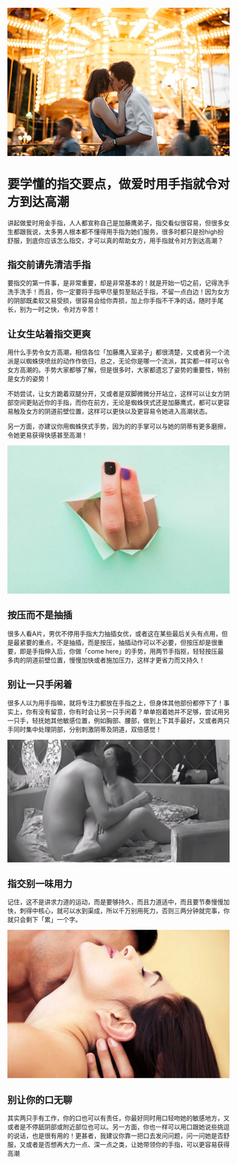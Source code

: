 ![20230207230657](../../image/26-39.webp)

# 要学懂的指交要点，做爱时用手指就令对方到达高潮

讲起做爱时用金手指，人人都宣称自己是加藤鹰弟子，指交看似很容易，但很多女生都跟我说，太多男人根本都不懂得用手指为她们服务，很多时都只是扮high扮舒服，到底你应该怎么指交，才可以真的帮助女方，用手指就令对方到达高潮？

## 指交前请先清洁手指

要指交的第一件事，是非常重要，却是非常基本的！就是开始一切之前，记得洗手洗手洗手！而且，你一定要将手指甲尽量剪至贴近手指，不留一点白边！因为女方的阴部既柔软又易受损，很容易会给你弄损，加上你手指不干净的话，随时手尾长，别为一时之快，令对方辛苦！


## 让女生站着指交更爽
用什么手势令女方高潮，相信各位「加藤鹰入室弟子」都很清楚，又或者另一个流派是以蜘蛛侠喷丝的动作作依归，总之，无论你是哪一个流派，其实都一样可以令女方高潮的。手势大家都够了解，但是很多时，大家都遗忘了姿势的重要性，特别是女方的姿势！

不妨尝试，让女方跪着双腿分开，又或者是双脚微微分开站立，这样可以让女方阴部空间更贴近你的手指，而你在前方，无论是蜘蛛侠式还是加藤鹰式，都可以更容易触及女方的阴道前壁位置，这样可以更快以及更容易令她进入高潮状态。

另一方面，亦建议你用蜘蛛侠式手势，因为的的手掌可以与她的阴蒂有更多磨擦，令她更易获得快感甚至高潮！

![20230207230657](../../image/手指性交1.webp)

## 按压而不是抽插

很多人看A片，男优不停用手指大力抽插女优，或者这在某些最后关头有点用，但是最紧要的重点，不是抽插，而是按压，抽插动作可以不必要，但按压却是很重要，即是手指伸入后，你做「come here」的手势，用两节手指抠，轻轻按压最多肉的阴道前壁位置，慢慢加快或者施加压力，这样才更省力而又持久！

## 别让一只手闲着

很多人以为用手指嘛，就将专注力都放在手指之上，但身体其他部份都停下了！事实上，你有没有留意，你有时会让另一只手闲着？单单抱着她并不足够，尝试用另一只手，轻抚她其他敏感位置，例如胸部、腰部，做到上下其手最好，又或者两只手同时集中处理阴部，分别刺激阴蒂及阴道，双倍感觉！

![20230207230657](../../image/性爱3.gif)


## 指交别一味用力

记住，这不是讲求力道的运动，而是要够持久，而且力道适中，而且要节奏慢慢加快，刺得中核心，就可以水到渠成，所以千万别用死力，否则三两分钟就完事，你就只会剩下「累」一个字。

![20230207230658](../../image/手指性交2.webp)


## 别让你的口无聊

其实两只手有工作，你的口也可以有责任，你最好同时用口轻吻她的敏感地方，又或者是不停舐阴部或附近部位也可以。另一方面，你也一样可以用口跟她说些挑逗的说话，也是很有用的！更甚者，我建议你靠一把口去发问问题，问一问她是否舒服，又或者是否想再大力一点、深一点之类，让她带领你的手指，可以更容易获得高潮


